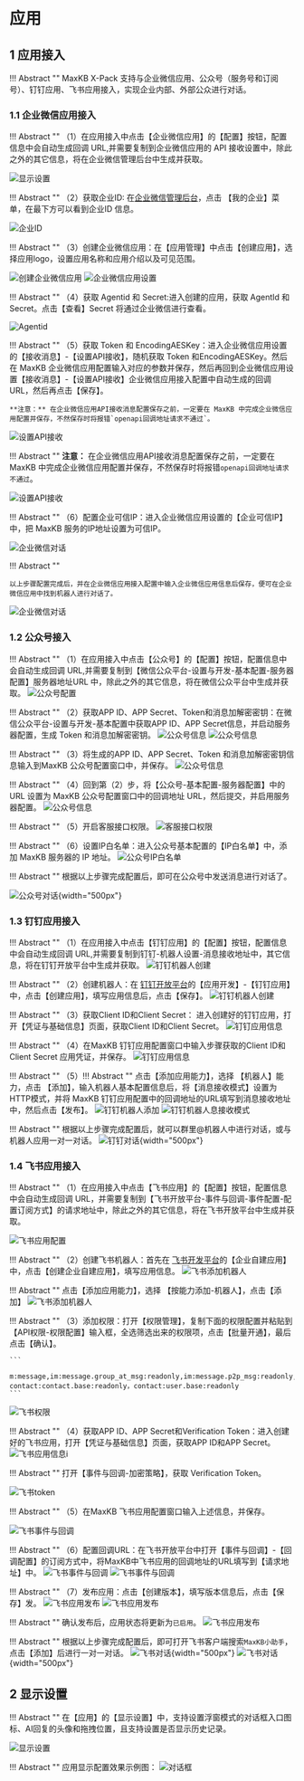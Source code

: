 # 应用

## 1 应用接入

!!! Abstract "" 
    MaxKB X-Pack 支持与企业微信应用、公众号（服务号和订阅号）、钉钉应用、飞书应用接入，实现企业内部、外部公众进行对话。
    
### 1.1 企业微信应用接入

!!! Abstract ""
    （1）在应用接入中点击【企业微信应用】的【配置】按钮，配置信息中会自动生成回调 URL,并需要复制到企业微信应用的 API 接收设置中，除此之外的其它信息，将在企业微信管理后台中生成并获取。 

![显示设置](../../img/app/ent_wechat_setting.png)

!!! Abstract ""
    （2）获取企业ID: 在[企业微信管理后台](https://work.weixin.qq.com/wework_admin/frame#apps)，点击 【我的企业】菜单，在最下方可以看到企业ID 信息。

![企业ID](../../img/app/enterprise_id.png)

!!! Abstract "" 
    （3）创建企业微信应用：在【应用管理】中点击【创建应用】，选择应用logo，设置应用名称和应用介绍以及可见范围。

![创建企业微信应用](../../img/app/create_robot.png)
![企业微信应用设置](../../img/app/robot_info.png)

!!! Abstract ""
    （4）获取 Agentid 和 Secret:进入创建的应用，获取 AgentId 和 Secret。点击【查看】Secret 将通过企业微信进行查看。 

![Agentid](../../img/app/Agentid.png)

!!! Abstract ""
    （5）获取 Token 和 EncodingAESKey：进入企业微信应用设置的【接收消息】-【设置API接收】，随机获取 Token 和EncodingAESKey。然后在 MaxKB 企业微信应用配置输入对应的参数并保存，然后再回到企业微信应用设置【接收消息】-【设置API接收】企业微信应用接入配置中自动生成的回调 URL，然后再点击【保存】。

    **注意：** 在企业微信应用API接收消息配置保存之前，一定要在 MaxKB 中完成企业微信应用配置并保存，不然保存时将报错`openapi回调地址请求不通过`。

![设置API接收](../../img/app/recmsg_api.png)


!!! Abstract ""
    **注意：** 在企业微信应用API接收消息配置保存之前，一定要在 MaxKB 中完成企业微信应用配置并保存，不然保存时将报错`openapi回调地址请求不通过`。

![设置API接收](../../img/app/recmsg_api_setting.png)



!!! Abstract ""
    （6）配置企业可信IP：进入企业微信应用设置的【企业可信IP】中，把 MaxKB 服务的IP地址设置为可信IP。

![企业微信对话](../../img/app/creditable_ip.png)  

!!! Abstract "" 

    以上步骤配置完成后，并在企业微信应用接入配置中输入企业微信应用信息后保存，便可在企业微信应用中找到机器人进行对话了。

![企业微信对话](../../img/app/enter_wechat_dialog.png)


### 1.2 公众号接入

!!! Abstract "" 
    （1）在应用接入中点击【公众号】的【配置】按钮，配置信息中会自动生成回调 URL,并需要复制到【微信公众平台-设置与开发-基本配置-服务器配置】服务器地址URL 中，除此之外的其它信息，将在微信公众平台中生成并获取。
![公众号配置](../../img/app/public_account_setting_empty.png)

!!! Abstract "" 
    （2）获取APP ID、APP Secret、Token和消息加解密密钥：在微信公众平台-设置与开发-基本配置中获取APP ID、APP Secret信息，并启动服务器配置，生成 Token 和消息加解密密钥。
![公众号信息](../../img/app/public_account_basicinfo.png)
![公众号信息](../../img/app/public_account_setting1.png)

!!! Abstract "" 
    （3）将生成的APP ID、APP Secret、Token 和消息加解密密钥信息输入到MaxKB 公众号配置窗口中，并保存。
![公众号信息](../../img/app/public_account_setting2.png)

!!! Abstract "" 
    （4）回到第（2）步，将【公众号-基本配置-服务器配置】中的 URL 设置为 MaxKB 公众号配置窗口中的回调地址 URL，然后提交，并启用服务器配置。
![公众号信息](../../img/app/public_account_setting_url.png)

!!! Abstract "" 
    （5）开启客服接口权限。
![客服接口权限](../../img/app/public_account_enable_api.png)

!!! Abstract "" 
    （6）设置IP白名单：进入公众号基本配置的【IP白名单】中，添加 MaxKB 服务器的 IP 地址。
![公众号IP白名单](../../img/app/public_account_ip.png)

!!! Abstract "" 
    根据以上步骤完成配置后，即可在公众号中发送消息进行对话了。

![公众号对话](../../img/app/public_account_dialog.jpeg){width="500px"}


### 1.3 钉钉应用接入

!!! Abstract ""
    （1）在应用接入中点击【钉钉应用】的【配置】按钮，配置信息中会自动生成回调 URL,并需要复制到钉钉-机器人设置-消息接收地址中，其它信息，将在钉钉开放平台中生成并获取。
![钉钉机器人创建](../../img/app/dingding_setting.png)

!!! Abstract ""
    （2）创建机器人：在 [钉钉开放平台](https://open-dev.dingtalk.com/)的【应用开发】-【钉钉应用】中，点击【创建应用】，填写应用信息后，点击【保存】。
![钉钉机器人创建](../../img/app/dingding_robot_create.png)

!!! Abstract ""
    （3）获取Client ID和Client Secret： 进入创建好的钉钉应用，打开【凭证与基础信息】页面，获取Client ID和Client Secret。
![钉钉应用信息](../../img/app/dingding_info.png)

!!! Abstract ""
    （4）在MaxKB 钉钉应用配置窗口中输入步骤获取的Client ID和Client Secret 应用凭证，并保存。
![钉钉应用信息](../../img/app/dingding_setting2.png)

!!! Abstract ""
    （5）!!! Abstract ""
    点击【添加应用能力】，选择 【机器人】能力，点击 【添加】，输入机器人基本配置信息后，将【消息接收模式】设置为HTTP模式，并将 MaxKB 钉钉应用配置中的回调地址的URL填写到消息接收地址中，然后点击【发布】。
![钉钉机器人添加](../../img/app/dingding_robot_add.png)
![钉钉机器人息接收模式](../../img/app/dingding_msg_recvmode.png)

!!! Abstract ""
    根据以上步骤完成配置后，就可以群里@机器人中进行对话，或与机器人应用一对一对话。
![钉钉对话](../../img/app/dingding_dialog.jpeg){width="500px"}

### 1.4 飞书应用接入

!!! Abstract ""
    （1）在应用接入中点击【飞书应用】的【配置】按钮，配置信息中会自动生成回调 URL，并需要复制到【飞书开放平台-事件与回调-事件配置-配置订阅方式】的请求地址中，除此之外的其它信息，将在飞书开放平台中生成并获取。

![飞书应用配置](../../img/app/feishu_setting.png)

!!! Abstract ""
    （2）创建飞书机器人：首先在 [飞书开发平台](https://open.feishu.cn/app/)的【企业自建应用】中，点击【创建企业自建应用】，填写应用信息。
![飞书添加机器人](../../img/app/feishu_create_app.png)

!!! Abstract ""
    点击【添加应用能力】，选择 【按能力添加-机器人】，点击【添加】
![飞书添加机器人](../../img/app/feishu_add_robot.png)

!!! Abstract ""
    （3）添加权限：打开【权限管理】，复制下面的权限配置并粘贴到【API权限-权限配置】输入框，全选筛选出来的权限项，点击【批量开通】，最后点击【确认】。

    ```
     m:message,im:message.group_at_msg:readonly,im:message.p2p_msg:readonly,im:message:send_as_bot,im:resource, contact:contact.base:readonly，contact:user.base:readonly
    ```

![飞书权限](../../img/app/feishu_app_auth.png)

!!! Abstract ""
    （4）获取APP ID、APP Secret和Verification Token：进入创建好的飞书应用，打开【凭证与基础信息】页面，获取APP ID和APP Secret。
![飞书应用信息i](../../img/app/feishu_app_info.png)


!!! Abstract ""
    打开【事件与回调-加密策略】，获取 Verification Token。

![飞书token](../../img/app/feishu_verify_token.png)

!!! Abstract ""
    （5）在MaxKB 飞书应用配置窗口输入上述信息，并保存。

![飞书事件与回调](../../img/app/maxkb_feishu_config.png)


!!! Abstract ""
    （6）配置回调URL：在飞书开放平台中打开【事件与回调】-【回调配置】的订阅方式中，将MaxKB中飞书应用的回调地址的URL填写到【请求地址】中。
![飞书事件与回调](../../img/app/feishu_event_config1.png)
![飞书事件与回调](../../img/app/feishu_event_config2.png)


!!! Abstract ""
    （7）发布应用：点击【创建版本】，填写版本信息后，点击【保存】发。
![飞书应用发布](../../img/app/feishu_app_create1.png)
![飞书应用发布](../../img/app/feishu_app_create2.png)

!!! Abstract ""
    确认发布后，应用状态将更新为`已启用`。
![飞书应用发布](../../img/app/feishu_app_enabled.png)

!!! Abstract ""
    根据以上步骤完成配置后，即可打开飞书客户端搜索`MaxKB小助手`，点击【添加】后进行一对一对话。
![飞书对话](../../img/app/feishu_app_search.jpg){width="500px"}
![飞书对话](../../img/app/feishu_dialog.jpeg){width="500px"}

## 2 显示设置

!!! Abstract "" 
    在【应用】的【显示设置】中，支持设置浮窗模式的对话框入口图标、AI回复的头像和拖拽位置，且支持设置是否显示历史记录。

![显示设置](../../img/app/view_setting.png)

!!! Abstract "" 
    应用显示配置效果示例图：
![对话框](../../img/app/app_fuchuang.jpg)
